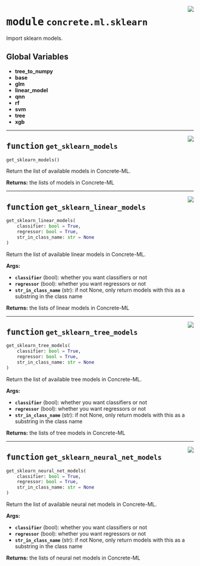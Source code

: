 <!-- markdownlint-disable -->

<a href="https://github.com/zama-ai/concrete-ml-internal/tree/release/1.0.x/src/concrete/ml/sklearn/__init__.py#L0"><img align="right" style="float:right;" src="https://img.shields.io/badge/-source-cccccc?style=flat-square"></a>

# <kbd>module</kbd> `concrete.ml.sklearn`

Import sklearn models.

## **Global Variables**

- **tree_to_numpy**
- **base**
- **glm**
- **linear_model**
- **qnn**
- **rf**
- **svm**
- **tree**
- **xgb**

______________________________________________________________________

<a href="https://github.com/zama-ai/concrete-ml-internal/tree/release/1.0.x/src/concrete/ml/sklearn/__init__.py#L14"><img align="right" style="float:right;" src="https://img.shields.io/badge/-source-cccccc?style=flat-square"></a>

## <kbd>function</kbd> `get_sklearn_models`

```python
get_sklearn_models()
```

Return the list of available models in Concrete-ML.

**Returns:**
the lists of models in Concrete-ML

______________________________________________________________________

<a href="https://github.com/zama-ai/concrete-ml-internal/tree/release/1.0.x/src/concrete/ml/sklearn/__init__.py#L68"><img align="right" style="float:right;" src="https://img.shields.io/badge/-source-cccccc?style=flat-square"></a>

## <kbd>function</kbd> `get_sklearn_linear_models`

```python
get_sklearn_linear_models(
    classifier: bool = True,
    regressor: bool = True,
    str_in_class_name: str = None
)
```

Return the list of available linear models in Concrete-ML.

**Args:**

- <b>`classifier`</b> (bool):  whether you want classifiers or not
- <b>`regressor`</b> (bool):  whether you want regressors or not
- <b>`str_in_class_name`</b> (str):  if not None, only return models with this as a substring in the  class name

**Returns:**
the lists of linear models in Concrete-ML

______________________________________________________________________

<a href="https://github.com/zama-ai/concrete-ml-internal/tree/release/1.0.x/src/concrete/ml/sklearn/__init__.py#L86"><img align="right" style="float:right;" src="https://img.shields.io/badge/-source-cccccc?style=flat-square"></a>

## <kbd>function</kbd> `get_sklearn_tree_models`

```python
get_sklearn_tree_models(
    classifier: bool = True,
    regressor: bool = True,
    str_in_class_name: str = None
)
```

Return the list of available tree models in Concrete-ML.

**Args:**

- <b>`classifier`</b> (bool):  whether you want classifiers or not
- <b>`regressor`</b> (bool):  whether you want regressors or not
- <b>`str_in_class_name`</b> (str):  if not None, only return models with this as a substring in the  class name

**Returns:**
the lists of tree models in Concrete-ML

______________________________________________________________________

<a href="https://github.com/zama-ai/concrete-ml-internal/tree/release/1.0.x/src/concrete/ml/sklearn/__init__.py#L104"><img align="right" style="float:right;" src="https://img.shields.io/badge/-source-cccccc?style=flat-square"></a>

## <kbd>function</kbd> `get_sklearn_neural_net_models`

```python
get_sklearn_neural_net_models(
    classifier: bool = True,
    regressor: bool = True,
    str_in_class_name: str = None
)
```

Return the list of available neural net models in Concrete-ML.

**Args:**

- <b>`classifier`</b> (bool):  whether you want classifiers or not
- <b>`regressor`</b> (bool):  whether you want regressors or not
- <b>`str_in_class_name`</b> (str):  if not None, only return models with this as a substring in the  class name

**Returns:**
the lists of neural net models in Concrete-ML
